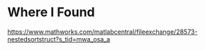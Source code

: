 
# Where I Found
https://www.mathworks.com/matlabcentral/fileexchange/28573-nestedsortstruct?s_tid=mwa_osa_a
